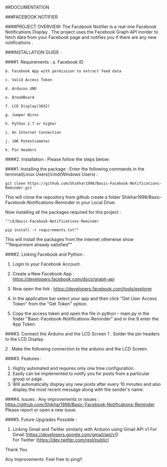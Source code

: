 ##DOCUMENTATION

###FACEBOOK NOTIFIER  

####PROJECT OVERVIEW: 
The Facebook Notifier is a real-ime Facebook Notifications Display . The project uses the Facebook Graph API inorder to fetch data from your Facebook page and notifies you if there are any new notifications .

###INSTALLATION GUIDE : 

####1. Requirements : 
	a. Facebook ID
	
	b. Facebook App with permission to extract feed data
	
	c. Valid Access Token
	
	d. Arduino UNO
	
	e. BreadBoard
	
	f. LCD Display(16X2)
	
	g. Jumper Wires
	
	h. Python 2.7 or higher
	
	i. An Internet Connection
	
	j. 10K Potentiometer
	
	k. Pin Headers
	
####2. Installation : 
Please follow the steps below:

####1. Installing the package : 
Enter the following commands in the terminal(Linux Users)/cmd(Windows Users) :

`git clone https://github.com/Shikhar1998/Basic-Facebook-Notifications-Reminder.git `

This will clone the repository from github create a folder Shikhar1998/Basic-Facebook-Notifications-Reminder in your Local Drive.
 
Now installing all the packages required for this project :

`""cd/Basic-Facebook-Notifications-Reminder `

`pip install -r requirements.txt""`
 
This will install the packages from the internet otherwise show ""Requirment already satisfied""

####2. Linking Facebook and Python  :
1. Login to your Facebook Account.

2. Create a New Facebook App : https://developers.facebook.com/docs/graph-api
 
3. Now open the link : https://developers.facebook.com/tools/explorer

4. In the application bar select your app and then click "Get User Access Token" from the "Get Token" option.
 
5. Copy the access token and open the file in python - main.py in the folder  "Basic-Facebook-Notifications-Reminder" and in line 9 enter the App Token.
 
 
####3. Connect the Arduino and the LCD Screen 
1 . Solder the pin headers to the LCD Display.
 
2 . Make the following connection to the arduino and the LCD Screen.
 


####3. Features :

1. Highly automated and requires only one time configuration.
2. Easily can be implemented to notify you for posts from a particular group or page.
3. Will automatically display any new posts after every 10 minutes and also display the most recent message along with the sender's name.
 
 
####4. Issues :
Any improvements or issues : https://github.com/Shikhar1998/Basic-Facebook-Notifications-Reminder
Please report or open a new issue.


####5. Future Upgrades Possible : 
1. Linking Gmail and Twitter similarly with Arduino using Gmail API v1
For Gmail (https://developers.google.com/gmail/api/v1)  
For Twitter (https://dev.twitter.com/rest/public)

Thank You

Any Improvements :Feel free to ping!!
     

